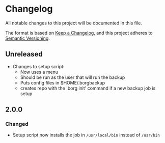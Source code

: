 # Changelog
All notable changes to this project will be documented in this file.

The format is based on [Keep a Changelog](https://keepachangelog.com/en/1.0.0/),
and this project adheres to [Semantic Versioning](https://semver.org/spec/v2.0.0.html).

## Unreleased
- Changes to setup script:
  * Now uses a menu
  * Should be run as the user that will run the backup
  * Puts config files in $HOME/.borgbackup
  * creates repo with the 'borg init' command if a new backup job is setup

## 2.0.0
### Changed
- Setup script now installs the job in `/usr/local/bin` instead of `/usr/bin`
